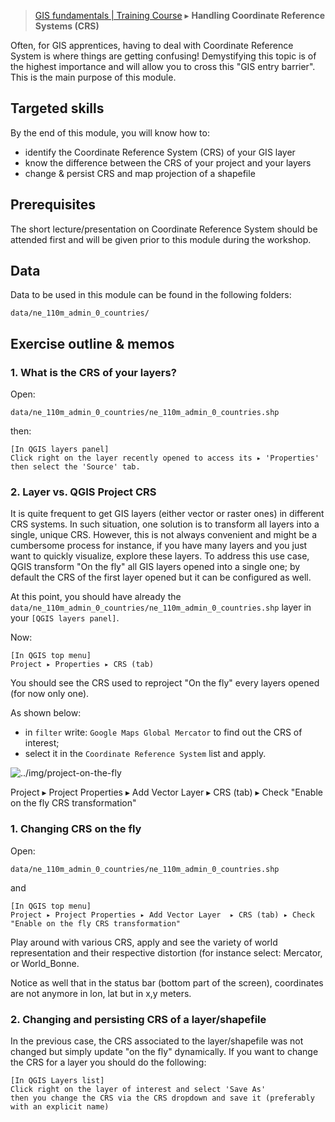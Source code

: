 > [GIS fundamentals | Training Course](agenda.md) ▸ **Handling Coordinate Reference Systems (CRS)**

Often, for GIS apprentices, having to deal with Coordinate Reference System is where things are getting confusing! Demystifying this topic is of the highest importance and will allow you to cross this "GIS entry barrier". This is the main purpose of this module.

## Targeted skills
By the end of this module, you will know how to:
* identify the Coordinate Reference System (CRS) of your GIS layer
* know the difference between the CRS of your project and your layers
* change & persist CRS and map projection of a shapefile

## Prerequisites
The short lecture/presentation on Coordinate Reference System should be attended first and will be given prior to this module during the workshop.

## Data
Data to be used in this module can be found in the following folders:
```
data/ne_110m_admin_0_countries/
```
## Exercise outline & memos

### 1. What is the CRS of your layers?

Open: 
```
data/ne_110m_admin_0_countries/ne_110m_admin_0_countries.shp
```

then: 

```
[In QGIS layers panel] 
Click right on the layer recently opened to access its ▸ 'Properties' then select the 'Source' tab.
```

### 2. Layer vs. QGIS Project CRS
It is quite frequent to get GIS layers (either vector or raster ones) in different CRS systems. In such situation, one solution is to transform all layers into a single, unique CRS. However, this is not always convenient and might be a cumbersome process for instance, if you have many layers and you just want to quickly visualize, explore these layers. To address this use case, QGIS transform "On the fly" all GIS layers opened into a single one; by default the CRS of the first layer opened but it can be configured as well.

At this point, you should have already the `data/ne_110m_admin_0_countries/ne_110m_admin_0_countries.shp` layer in your `[QGIS layers panel]`.

Now: 

```
[In QGIS top menu] 
Project ▸ Properties ▸ CRS (tab)
```

You should see the CRS used to reproject "On the fly" every layers opened (for now only one).

As shown below: 

* in `filter` write: `Google Maps Global Mercator` to find out the CRS of interest;
* select it in the `Coordinate Reference System` list and apply.

![../img/project-on-the-fly](../img/project-on-the-fly)


Project ▸ Project Properties ▸ Add Vector Layer  ▸ CRS (tab) ▸ Check "Enable on the fly CRS transformation"

### 1. Changing CRS on the fly
Open: 
```
data/ne_110m_admin_0_countries/ne_110m_admin_0_countries.shp
```
and
```
[In QGIS top menu] 
Project ▸ Project Properties ▸ Add Vector Layer  ▸ CRS (tab) ▸ Check "Enable on the fly CRS transformation"
```
Play around with various CRS, apply and see the variety of world representation and their respective distortion (for instance select: Mercator, or World_Bonne.

Notice as well that in the status bar (bottom part of the screen), coordinates are not anymore in lon, lat but in x,y meters.

### 2. Changing and persisting CRS of a layer/shapefile

In the previous case, the CRS associated to the layer/shapefile was not changed but simply update "on the fly" dynamically. If you want to change the CRS for a layer you should do the following:

```
[In QGIS Layers list] 
Click right on the layer of interest and select 'Save As'
then you change the CRS via the CRS dropdown and save it (preferably with an explicit name)
```
